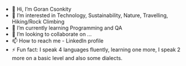 - 👋 Hi, I’m Goran Csonkity
- 👀 I’m interested in Technology, Sustainability, Nature, Travelling, Hiking/Rock Climbing
- 🌱 I’m currently learning Programming and QA
- 💞️ I’m looking to collaborate on ...
- 📫 How to reach me - LinkedIn profile
- ⚡ Fun fact: I speak 4 languages fluently, learning one more, I speak 2 more on a basic level and also some dialects.
<!---
MaliLala/MaliLala is a ✨ special ✨ repository because its `README.md` (this file) appears on your GitHub profile.
You can click the Preview link to take a look at your changes.
--->
